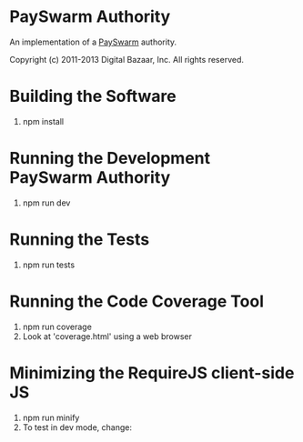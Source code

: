 PaySwarm Authority
==================

An implementation of a [PaySwarm][] authority.

[PaySwarm]: http://payswarm.com/ "PaySwarm Standard"

Copyright (c) 2011-2013 Digital Bazaar, Inc. All rights reserved.

Building the Software
=====================

1. npm install

Running the Development PaySwarm Authority
==========================================

1. npm run dev

Running the Tests
=================

1. npm run tests

Running the Code Coverage Tool
==============================

1. npm run coverage
2. Look at 'coverage.html' using a web browser

Minimizing the RequireJS client-side JS
=======================================

1. npm run minify
2. To test in dev mode, change:

<script data-main="/app/main.${jsExt}" ...

To:

<script data-main="/app/main.min.js" ...
